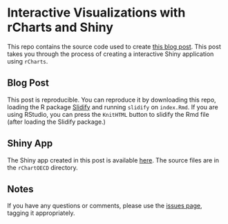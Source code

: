 # Interactive Visualizations with rCharts and Shiny

This repo contains the source code used to create [this blog post](http://ramnathv.github.io/rChartsShiny). This post takes you through the process of creating a interactive Shiny application using `rCharts`.


## Blog Post

This post is reproducible. You can reproduce it by downloading this repo, loading the R package [Slidify](http://slidify.org) and running `slidify` on `index.Rmd`. If you are using RStudio, you can press the `KnitHTML` button to slidify the Rmd file (after loading the Slidify package.)

## Shiny App

The Shiny app created in this post is available [here](http://glimmer.rstudio.com/ramnathv/rChartOECD). The source files are in the `rChartOECD` directory.

## Notes

If you have any questions or comments, please use the [issues page](https://github.com/ramnathv/rChartsShiny/issues/new), tagging it appropriately.